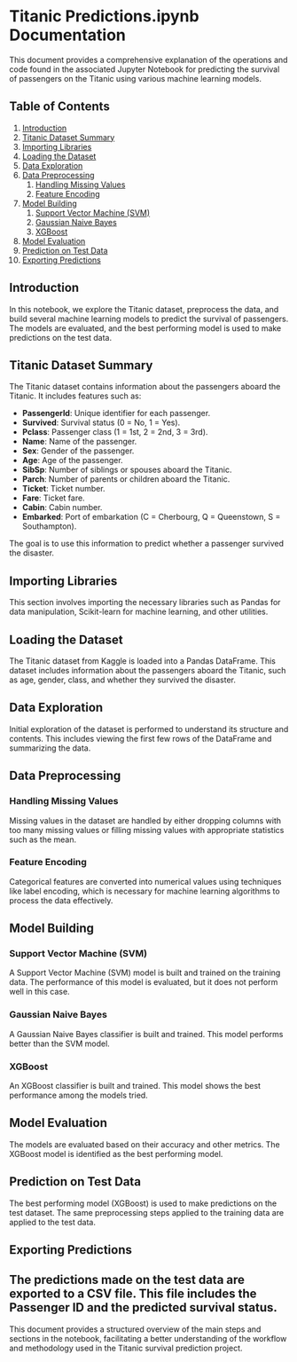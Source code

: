 # Titanic Predictions.ipynb Documentation

This document provides a comprehensive explanation of the operations and code found in the associated Jupyter Notebook for predicting the survival of passengers on the Titanic using various machine learning models.

## Table of Contents

1. [Introduction](#introduction)
2. [Titanic Dataset Summary](#titanic-dataset-summary)
3. [Importing Libraries](#importing-libraries)
4. [Loading the Dataset](#loading-the-dataset)
5. [Data Exploration](#data-exploration)
6. [Data Preprocessing](#data-preprocessing)
    1. [Handling Missing Values](#handling-missing-values)
    2. [Feature Encoding](#feature-encoding)
7. [Model Building](#model-building)
    1. [Support Vector Machine (SVM)](#support-vector-machine-svm)
    2. [Gaussian Naive Bayes](#gaussian-naive-bayes)
    3. [XGBoost](#xgboost)
8. [Model Evaluation](#model-evaluation)
9. [Prediction on Test Data](#prediction-on-test-data)
10. [Exporting Predictions](#exporting-predictions)

## Introduction

In this notebook, we explore the Titanic dataset, preprocess the data, and build several machine learning models to predict the survival of passengers. The models are evaluated, and the best performing model is used to make predictions on the test data.

## Titanic Dataset Summary

The Titanic dataset contains information about the passengers aboard the Titanic. It includes features such as:
- **PassengerId**: Unique identifier for each passenger.
- **Survived**: Survival status (0 = No, 1 = Yes).
- **Pclass**: Passenger class (1 = 1st, 2 = 2nd, 3 = 3rd).
- **Name**: Name of the passenger.
- **Sex**: Gender of the passenger.
- **Age**: Age of the passenger.
- **SibSp**: Number of siblings or spouses aboard the Titanic.
- **Parch**: Number of parents or children aboard the Titanic.
- **Ticket**: Ticket number.
- **Fare**: Ticket fare.
- **Cabin**: Cabin number.
- **Embarked**: Port of embarkation (C = Cherbourg, Q = Queenstown, S = Southampton).

The goal is to use this information to predict whether a passenger survived the disaster.

## Importing Libraries

This section involves importing the necessary libraries such as Pandas for data manipulation, Scikit-learn for machine learning, and other utilities.

## Loading the Dataset

The Titanic dataset from Kaggle is loaded into a Pandas DataFrame. This dataset includes information about the passengers aboard the Titanic, such as age, gender, class, and whether they survived the disaster.

## Data Exploration

Initial exploration of the dataset is performed to understand its structure and contents. This includes viewing the first few rows of the DataFrame and summarizing the data.

## Data Preprocessing

### Handling Missing Values

Missing values in the dataset are handled by either dropping columns with too many missing values or filling missing values with appropriate statistics such as the mean.

### Feature Encoding

Categorical features are converted into numerical values using techniques like label encoding, which is necessary for machine learning algorithms to process the data effectively.

## Model Building

### Support Vector Machine (SVM)

A Support Vector Machine (SVM) model is built and trained on the training data. The performance of this model is evaluated, but it does not perform well in this case.

### Gaussian Naive Bayes

A Gaussian Naive Bayes classifier is built and trained. This model performs better than the SVM model.

### XGBoost

An XGBoost classifier is built and trained. This model shows the best performance among the models tried.

## Model Evaluation

The models are evaluated based on their accuracy and other metrics. The XGBoost model is identified as the best performing model.

## Prediction on Test Data

The best performing model (XGBoost) is used to make predictions on the test dataset. The same preprocessing steps applied to the training data are applied to the test data.

## Exporting Predictions

The predictions made on the test data are exported to a CSV file. This file includes the Passenger ID and the predicted survival status.
---

This document provides a structured overview of the main steps and sections in the notebook, facilitating a better understanding of the workflow and methodology used in the Titanic survival prediction project.
``` &#8203;:citation[oaicite:0]{index=0}&#8203;
